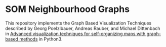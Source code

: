 # SOM Neighbourhood Graphs

This repository implements the Graph Based Visualization Techniques described by Georg Poelzlbauer, Andreas Rauber, and Michael Dittenbach in [Advanced visualization techniques for self-organizing maps with graph-based methods](http://www.ifs.tuwien.ac.at/~poelzlbauer/publications/Poe05ISNN.pdf) in Python3.
